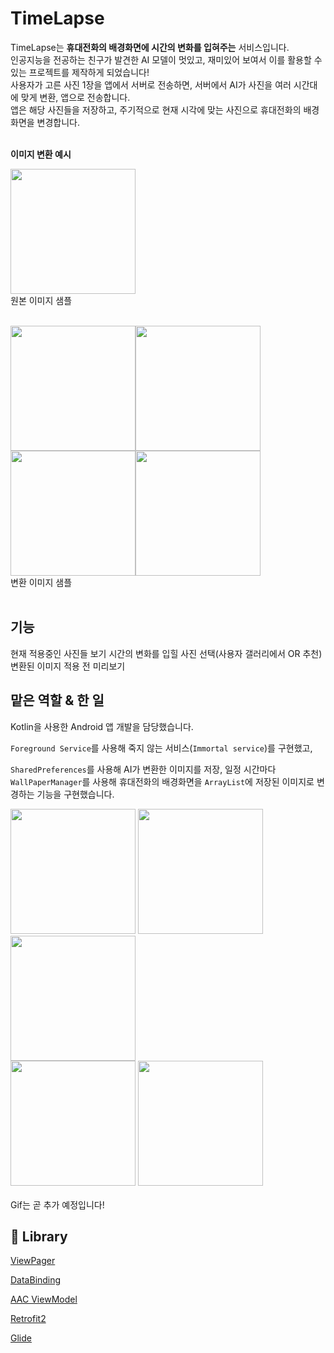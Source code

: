 # TimeLapse

TimeLapse는 **휴대전화의 배경화면에 시간의 변화를 입혀주는** 서비스입니다.<br>
인공지능을 전공하는 친구가 발견한 AI 모델이 멋있고, 재미있어 보여서 이를 활용할 수 있는 프로젝트를 제작하게 되었습니다!<br>
사용자가 고른 사진 1장을 앱에서 서버로 전송하면, 서버에서 AI가 사진을 여러 시간대에 맞게 변환, 앱으로 전송합니다.<br>
앱은 해당 사진들을 저장하고, 주기적으로 현재 시각에 맞는 사진으로 휴대전화의 배경화면을 변경합니다. <br><br>


**이미지 변환 예시**

<img src="https://user-images.githubusercontent.com/57486593/121773000-1877fa80-cbb4-11eb-8f0b-91e81197eb5b.png" width="200"> <br> 원본 이미지 샘플<br><br>


<img src="https://user-images.githubusercontent.com/57486593/121773019-39d8e680-cbb4-11eb-8fb3-008a4862b9b3.png" width="200"><img src="https://user-images.githubusercontent.com/57486593/121773022-3d6c6d80-cbb4-11eb-8b84-10752876410b.png" width="200"><img src="https://user-images.githubusercontent.com/57486593/121773020-3ba2aa00-cbb4-11eb-886a-00b6c2685819.png" width="200"><img src="https://user-images.githubusercontent.com/57486593/121773018-380f2300-cbb4-11eb-9ef5-3bbf8a753281.png" width="200">
<br>변환 이미지 샘플 <br><br>


## 기능
현재 적용중인 사진들 보기
시간의 변화를 입힐 사진 선택(사용자 갤러리에서 OR 추천)
변환된 이미지 적용 전 미리보기



## 맡은 역할 & 한 일 

Kotlin을 사용한 Android 앱 개발을 담당했습니다. 

`Foreground Service`를 사용해 죽지 않는 서비스(`Immortal service`)를 구현했고, 

`SharedPreferences`를 사용해 AI가 변환한 이미지를 저장, 일정 시간마다 `WallPaperManager`를 사용해 휴대전화의 배경화면을 `ArrayList`에 저장된 이미지로 변경하는 기능을 구현했습니다.


<img src="https://user-images.githubusercontent.com/57486593/121773446-f9c73300-cbb6-11eb-9384-cc029e9f387a.png" width="200"> <img src="https://user-images.githubusercontent.com/57486593/121773444-f8960600-cbb6-11eb-9ae1-20e9b012a715.png" width="200"> <img src="https://user-images.githubusercontent.com/57486593/121773441-f6cc4280-cbb6-11eb-8d00-49333eb0a4f3.png" width="200">
<br>
<img src="https://user-images.githubusercontent.com/57486593/121773440-f59b1580-cbb6-11eb-898d-3a758d2f9ab9.png" width="200">
<img src="https://user-images.githubusercontent.com/57486593/121773447-fa5fc980-cbb6-11eb-9980-25694bb72072.png" width="200">
<br><br>
Gif는 곧 추가 예정입니다!


## 📂 Library

[ViewPager](https://developer.android.com/jetpack/androidx/releases/viewpager2?hl=ko)

[DataBinding](https://developer.android.com/topic/libraries/data-binding?hl=ko)

[AAC ViewModel](https://developer.android.com/reference/androidx/lifecycle/ViewModel?hl=ko)

[Retrofit2](https://square.github.io/retrofit/)

[Glide](https://github.com/bumptech/glide)

